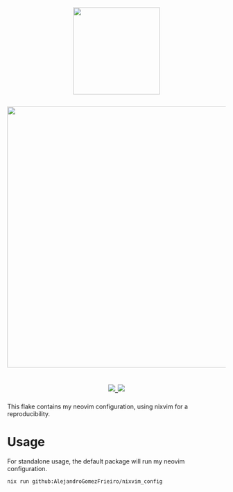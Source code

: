 <h1 align="center">
  <img src="https://raw.githubusercontent.com/NixOS/nixos-artwork/master/logo/nix-snowflake-rainbow.svg" width="200px" height="200px" />
  <br>

  <img src="https://raw.githubusercontent.com/catppuccin/catppuccin/main/assets/palette/macchiato.png" width="600px" /> <br>
  <div align="center">

  <div align="center">
   <p></p>
   <a href="https://github.com/sioodmy/dotfiles/">
      <img src="https://img.shields.io/github/repo-size/AlejandroGomezFrieiro/nixvim_config?color=ea999c&labelColor=303446&style=for-the-badge">
   </a>
      <a = href="https://nixos.org">
      <img src="https://img.shields.io/badge/NixOS-unstable-blue.svg?style=for-the-badge&labelColor=303446&logo=NixOS&logoColor=white&color=91D7E3">
    </a>
   <br>
</div>
</div>
</h1>

This flake contains my neovim configuration, using nixvim for a reproducibility.

# Usage

For standalone usage, the default package will run my neovim configuration.
```bash
nix run github:AlejandroGomezFrieiro/nixvim_config
```
<!---->
<!-- # Usage -->
<!---->
<!-- To run the basic neovim configuration directly from github, you can use -->
<!-- ``` -->
<!-- nix run github:AlejandroGomezFrieiro/nixvim_config -->
<!-- ``` -->
<!---->
<!-- # Per-project configuration -->
<!---->
<!-- Provided templates: -->
<!---->
<!-- ## Python -->
<!---->
<!-- ``` -->
<!-- nix flake init --template github:AlejandroGomezFrieiro/nixvim_config#python_uv -->
<!-- ``` -->
<!---->
<!-- ## Rust -->
<!---->
<!-- ``` -->
<!-- nix flake init --template github:AlejandroGomezFrieiro/nixvim_config#rust -->
<!-- ``` -->
<!---->
